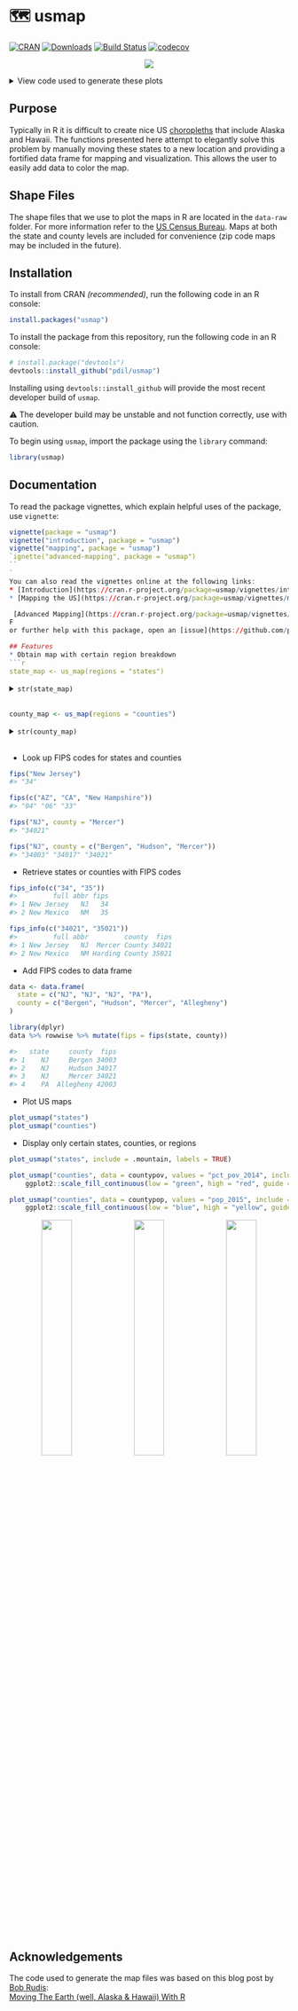 # 🗺 usmap
[![CRAN](http://www.r-pkg.org/badges/version/usmap?color=blue)](https://cran.r-project.org/package=usmap) [![Downloads](http://cranlogs.r-pkg.org/badges/grand-total/usmap)](https://cran.r-project.org/package=usmap) [![Build Status](https://travis-ci.org/pdil/usmap.svg?branch=master)](https://travis-ci.org/pdil/usmap) [![codecov](https://codecov.io/gh/pdil/usmap/branch/master/graph/badge.svg)](https://codecov.io/gh/pdil/usmap)

<p align="center"><img src="https://raw.githubusercontent.com/pdil/usmap/master/resources/example-plots.png" /></p>

<details>
  <summary>View code used to generate these plots</summary>
  
  [resources/examples.R](resources/examples.R)
  
  ``` r
  library(usmap)
  library(ggplot2)

  # Blank state map ####
  blank_state_map <- plot_usmap()

  # Blank county map ####
  blank_county_map <- plot_usmap("counties")

  # Population by state ####
  state_pop_map <-
    plot_usmap(data = statepop, values = "pop_2015") +
    scale_fill_continuous(low = "white", high = "red", guide = FALSE) +
    scale_x_continuous(expand = c(0, 0)) + scale_y_continuous(expand = c(0, 0))

  # Population by state with labels ####
  state_pop_map_labeled <-
    plot_usmap(data = statepop, values = "pop_2015", labels = TRUE) +
    scale_fill_continuous(low = "white", high = "red", guide = FALSE) +
    scale_x_continuous(expand = c(0, 0)) + scale_y_continuous(expand = c(0, 0))

  # Population by county ####
  county_pop_map <-
    plot_usmap(data = countypop, values = "pop_2015") +
    scale_fill_continuous(low = "blue", high = "yellow", guide = FALSE) +
    scale_x_continuous(expand = c(0, 0)) + scale_y_continuous(expand = c(0, 0))

  # Poverty percentage by county ####
  county_pov_map <-
    plot_usmap(data = countypov, values = "pct_pov_2014") +
    scale_fill_continuous(low = "blue", high = "yellow", guide = FALSE) +
    scale_x_continuous(expand = c(0, 0)) + scale_y_continuous(expand = c(0, 0))


  # Combine plots ####
  cowplot::plot_grid(
    blank_state_map,
    state_pop_map,
    state_pop_map_labeled,
    blank_county_map,
    county_pop_map,
    county_pov_map,
    nrow = 2
  )

  # Save plots ####
  ggsave("resources/example_plots.png", width = 18, height = 10, units = "in")
  ```
</details>

## Purpose
Typically in R it is difficult to create nice US [choropleths](https://en.wikipedia.org/wiki/Choropleth_map) that include Alaska and Hawaii. The functions presented here attempt to elegantly solve this problem by manually moving these states to a new location and providing a fortified data frame for mapping and visualization. This allows the user to easily add data to color the map.

## Shape Files
The shape files that we use to plot the maps in R are located in the `data-raw` folder. For more information refer to the [US Census Bureau](https://www.census.gov/geo/maps-data/data/tiger-cart-boundary.html). Maps at both the state and county levels are included for convenience (zip code maps may be included in the future).

## Installation
To install from CRAN _(recommended)_, run the following code in an R console:
```r
install.packages("usmap")
```
To install the package from this repository, run the following code in an R console:
```r
# install.package("devtools")
devtools::install_github("pdil/usmap")
```
Installing using `devtools::install_github` will provide the most recent developer build of `usmap`.

⚠️ The developer build may be unstable and not function correctly, use with caution.

To begin using `usmap`, import the package using the `library` command:
```r
library(usmap)
```

## Documentation

To read the package vignettes, which explain helpful uses of the package, use `vignette`:
```r
vignette(package = "usmap")
vignette("introduction", package = "usmap")
vignette("mapping", package = "usmap")
`ignette("advanced-mapping", package = "usmap")
``
`
You can also read the vignettes online at the following links:
* [Introduction](https://cran.r-project.org/package=usmap/vignettes/introduction.html)
* [Mapping the US](https://cran.r-project.org/package=usmap/vignettes/mapping.html)

 [Advanced Mapping](https://cran.r-project.org/package=usmap/vignettes/advanced-mapping.html)
F
or further help with this package, open an [issue](https://github.com/pdil/usmap/issues) or ask a question on Stackoverflow with the [usmap tag](https://stackoverflow.com/questions/tagged/usmap).

## Features
* Obtain map with certain region breakdown
```r
state_map <- us_map(regions = "states")
```
<details>
  <summary><code>str(state_map)</code></summary>

  ```r
  #> 'data.frame':    12999 obs. of  9 variables:
  #> $ long : num  1091779 1091268 1091140 1090940 1090913 ...
  #> $ lat  : num  -1380695 -1376372 -1362998 -1343517 -1341006 ...
  #> $ order: int  1 2 3 4 5 6 7 8 9 10 ...
  #> $ hole : logi  FALSE FALSE FALSE FALSE FALSE FALSE ...
  #> $ piece: int  1 1 1 1 1 1 1 1 1 1 ...
  #> $ group: chr  "01.1" "01.1" "01.1" "01.1" ...
  #> $ fips : chr  "01" "01" "01" "01" ...
  #> $ abbr : chr  "AL" "AL" "AL" "AL" ...
  #> $ full : chr  "Alabama" "Alabama" "Alabama" "Alabama" ...
  ```
</details><br>

```r
county_map <- us_map(regions = "counties")
```
<details>
  <summary><code>str(county_map)</code></summary>

  ```r
  #> 'data.frame':    54187 obs. of  10 variables:
  #> $ long  : num  1225889 1244873 1244129 1272010 1276797 ...
  #> $ lat   : num  -1275020 -1272331 -1267515 -1262889 -1295514 ...
  #> $ order : int  1 2 3 4 5 6 7 8 9 10 ...
  #> $ hole  : logi  FALSE FALSE FALSE FALSE FALSE FALSE ...
  #> $ piece : int  1 1 1 1 1 1 1 1 1 1 ...
  #> $ group : chr  "01001.1" "01001.1" "01001.1" "01001.1" ...
  #> $ fips  : chr  "01001" "01001" "01001" "01001" ...
  #> $ abbr  : chr  "AL" "AL" "AL" "AL" ...
  #> $ full  : chr  "Alabama" "Alabama" "Alabama" "Alabama" ...
  #> $ county: chr  "Autauga County" "Autauga County" "Autauga County" "Autauga County" ...
  ```
</details><br>

* Look up FIPS codes for states and counties
```r
fips("New Jersey")
#> "34"

fips(c("AZ", "CA", "New Hampshire"))
#> "04" "06" "33"

fips("NJ", county = "Mercer")
#> "34021"

fips("NJ", county = c("Bergen", "Hudson", "Mercer"))
#> "34003" "34017" "34021"
```
* Retrieve states or counties with FIPS codes
```r
fips_info(c("34", "35"))
#>         full abbr fips
#> 1 New Jersey   NJ   34 
#> 2 New Mexico   NM   35

fips_info(c("34021", "35021"))
#>         full abbr         county  fips
#> 1 New Jersey   NJ  Mercer County 34021
#> 2 New Mexico   NM Harding County 35021
```

* Add FIPS codes to data frame
```r
data <- data.frame(
  state = c("NJ", "NJ", "NJ", "PA"),
  county = c("Bergen", "Hudson", "Mercer", "Allegheny")
)

library(dplyr)
data %>% rowwise %>% mutate(fips = fips(state, county))

#>   state     county  fips
#> 1    NJ     Bergen 34003
#> 2    NJ     Hudson 34017
#> 3    NJ     Mercer 34021
#> 4    PA  Allegheny 42003
```

* Plot US maps
```r
plot_usmap("states")
plot_usmap("counties")
```
* Display only certain states, counties, or regions
```r
plot_usmap("states", include = .mountain, labels = TRUE)

plot_usmap("counties", data = countypov, values = "pct_pov_2014", include = "FL") +
    ggplot2::scale_fill_continuous(low = "green", high = "red", guide = FALSE)

plot_usmap("counties", data = countypop, values = "pop_2015", include = .new_england) + 
    ggplot2::scale_fill_continuous(low = "blue", high = "yellow", guide = FALSE)
```
<p align="center"><img src="https://raw.githubusercontent.com/pdil/usmap/master/resources/example-mountain-states.png" width="33%" /><img src="https://raw.githubusercontent.com/pdil/usmap/master/resources/example-florida-counties.png" width="33%" /><img src="https://raw.githubusercontent.com/pdil/usmap/master/resources/example-new-england-counties.png" width="33%" /></p>

## Acknowledgements
The code used to generate the map files was based on this blog post by [Bob Rudis](https://github.com/hrbrmstr):    
[Moving The Earth (well, Alaska & Hawaii) With R](https://rud.is/b/2014/11/16/moving-the-earth-well-alaska-hawaii-with-r/)
